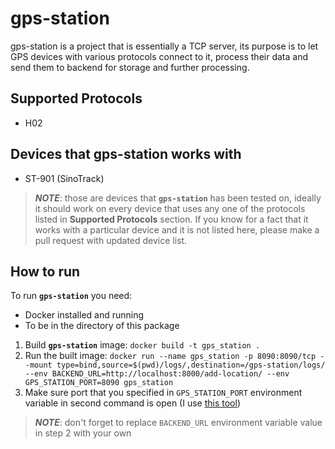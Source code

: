 # gps-station 

gps-station is a project that is essentially a TCP server, its purpose is to let GPS devices with various protocols connect to it, process their data and send them to backend for storage and further processing.

## Supported Protocols
- H02


## Devices that gps-station works with
- ST-901 (SinoTrack)
> _**NOTE**_: those are devices that **`gps-station`** has been tested on, ideally it should work on every device that uses any one of the protocols listed in **Supported Protocols** section. If you know for a fact that it works with a particular device and it is not listed here, please make a pull request with updated device list.


## How to run
To run **`gps-station`** you need:
- Docker installed and running
- To be in the directory of this package

1. Build **`gps-station`** image: `docker build -t gps_station .`
2. Run the built image: `docker run --name gps_station -p 8090:8090/tcp --mount type=bind,source=$(pwd)/logs/,destination=/gps-station/logs/ --env BACKEND_URL=http://localhost:8000/add-location/ --env GPS_STATION_PORT=8090 gps_station`
3. Make sure port that you specified in `GPS_STATION_PORT` environment variable in second command is open (I use [this tool](https://www.yougetsignal.com/tools/open-ports/))

> _**NOTE**_: don't forget to replace `BACKEND_URL` environment variable value in step 2 with your own

